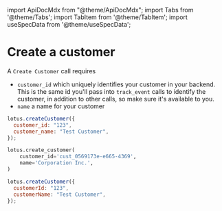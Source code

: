 import ApiDocMdx from "@theme/ApiDocMdx";
import Tabs from '@theme/Tabs';
import TabItem from '@theme/TabItem';
import useSpecData from '@theme/useSpecData';

# Create a customer

A `Create Customer` call requires

- `customer_id` which uniquely identifies your customer in your backend. This is the same id you'll pass into `track_event` calls to identify the customer, in addition to other calls, so make sure it's available to you.
- `name` a name for your customer

<!-- Optionally you can submit

- `balance` the number of dollars of credit the user has. Can be useful in case you want to give your customers a certain amount of spend for free. -->

<Tabs>
<TabItem value="js" label="Node">

```jsx
lotus.createCustomer({
  customer_id: "123",
  customer_name: "Test Customer",
});
```

</TabItem>
<TabItem value="py" label="Python">

```python
lotus.create_customer(
    customer_id='cust_0569173e-e665-4369',
    name='Corporation Inc.',
)
```

</TabItem>
<TabItem value="ts" label="Typescript">

```jsx
lotus.createCustomer({
  customerId: "123",
  customerName: "Test Customer",
});
```

</TabItem>
</Tabs>
